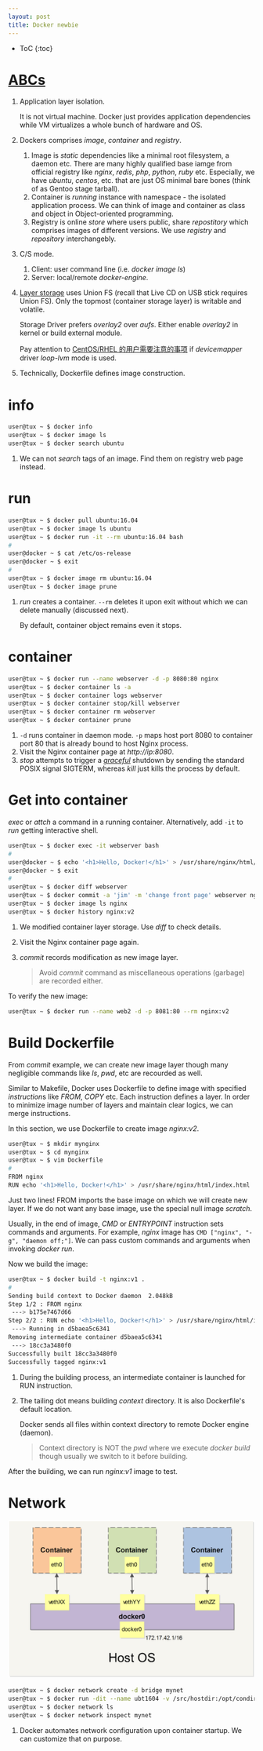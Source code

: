 ```yaml
---
layout: post
title: Docker newbie
---
```


* ToC
{:toc}

# [ABCs](https://yeasy.gitbooks.io/docker_practice/content/introduction/what.html)

1. Application layer isolation.

   It is not virtual machine. Docker just provides application dependencies while VM virtualizes a whole bunch of hardware and OS.
2. Dockers comprises *image*, *container* and *registry*.
   1. Image is *static* dependencies like a minimal root filesystem, a daemon etc. There are many highly qualified base iamge from official registry like *nginx*, *redis*, *php*, *python*, *ruby* etc. Especially, we have *ubuntu*, *centos*, etc. that are just OS minimal bare bones (think of as Gentoo stage tarball).
   2. Container is *running* instance with namespace - the isolated application process. We can think of image and container as class and object in Object-oriented programming. 
   3. Registry is online *store* where users public, share *repostitory* which comprises images of different versions. We use *registry* and *repository* interchangebly.
3. C/S mode.
   1. Client: user command line (i.e. *docker image ls*)
   2. Server: local/remote *docker-engine*.
4. [Layer storage](https://docs.docker.com/storage/storagedriver/) uses Union FS (recall that Live CD on USB stick requires Union FS). Only the topmost (container storage layer) is writable and volatile.

   Storage Driver prefers *overlay2* over *aufs*. Either enable *overlay2* in kernel or build external module.

   Pay attention to [CentOS/RHEL 的用户需要注意的事项](https://yeasy.gitbooks.io/docker_practice/content/image/rm.html#centosrhel-%E7%9A%84%E7%94%A8%E6%88%B7%E9%9C%80%E8%A6%81%E6%B3%A8%E6%84%8F%E7%9A%84%E4%BA%8B%E9%A1%B9) if *devicemapper* driver *loop-lvm* mode is used.
5. Technically, Dockerfile defines image construction.

# info

```bash
user@tux ~ $ docker info
user@tux ~ $ docker image ls
user@tux ~ $ docker search ubuntu
```

1. We can not *search* tags of an image. Find them on registry web page instead.

# run

```bash
user@tux ~ $ docker pull ubuntu:16.04
user@tux ~ $ docker image ls ubuntu
user@tux ~ $ docker run -it --rm ubuntu:16.04 bash
#
user@docker ~ $ cat /etc/os-release
user@docker ~ $ exit
#
user@tux ~ $ docker image rm ubuntu:16.04
user@tux ~ $ docker image prune
```

1. *run* creates a container. `--rm` deletes it upon exit without which we can delete manually (discussed next).

   By default, container object remains even it stops.

# container

```bash
user@tux ~ $ docker run --name webserver -d -p 8080:80 nginx
user@tux ~ $ docker container ls -a
user@tux ~ $ docker container logs webserver
user@tux ~ $ docker container stop/kill webserver
user@tux ~ $ docker container rm webserver
user@tux ~ $ docker container prune
```

1. `-d` runs container in daemon mode. `-p` maps host port 8080 to container port 80 that is already bound to host Nginx process.
2. Visit the Nginx container page at *http://ip:8080*.
3. *stop* attempts to trigger a [*graceful*](https://superuser.com/a/757497) shutdown by sending the standard POSIX signal SIGTERM, whereas *kill* just kills the process by default.

# Get into container

*exec* or *attch* a command in a running container. Alternatively, add `-it` to *run* getting interactive shell.

```bash
user@tux ~ $ docker exec -it webserver bash
#
user@docker ~ $ echo '<h1>Hello, Docker!</h1>' > /usr/share/nginx/html/index.html
user@docker ~ $ exit
#
user@tux ~ $ docker diff webserver
user@tux ~ $ docker commit -a 'jim' -m 'change front page' webserver nginx:v2
user@tux ~ $ docker image ls nginx
user@tux ~ $ docker history nginx:v2
```

1. We modified container layer storage. Use *diff* to check details.
2. Visit the Nginx container page again.
3. *commit* records modification as new image layer.

   >Avoid *commit* command as miscellaneous operations (garbage) are recorded either.

To verify the new image:

```bash
user@tux ~ $ docker run --name web2 -d -p 8081:80 --rm nginx:v2
```

# Build Dockerfile

From *commit* example, we can create new image layer though many negligible commands like *ls*, *pwd*, etc are recourded as well.

Similar to Makefile, Docker uses Dockerfile to define image with specified *instruction*s like *FROM*, *COPY* etc. Each instruction defines a layer. In order to minimize image number of layers and maintain clear logics, we can merge instructions.

In this section, we use Dockerfile to create image *nginx:v2*.

```bash
user@tux ~ $ mkdir mynginx
user@tux ~ $ cd mynginx
user@tux ~ $ vim Dockerfile
#
FROM nginx
RUN echo '<h1>Hello, Docker!</h1>' > /usr/share/nginx/html/index.html
```

Just two lines! FROM imports the base image on which we will create new layer. If we do not want any base image, use the special null image *scratch*.

Usually, in the end of image, *CMD* or *ENTRYPOINT* instruction sets commands and arguments. For example, *nginx* image has `CMD ["nginx", "-g", "daemon off;"]`. We can pass custom commands and arguments when invoking *docker run*.

Now we build the image:

```bash
user@tux ~ $ docker build -t nginx:v1 .
#
Sending build context to Docker daemon  2.048kB
Step 1/2 : FROM nginx
 ---> b175e7467d66
Step 2/2 : RUN echo '<h1>Hello, Docker!</h1>' > /usr/share/nginx/html/index.html
 ---> Running in d5baea5c6341
Removing intermediate container d5baea5c6341
 ---> 18cc3a3480f0
Successfully built 18cc3a3480f0
Successfully tagged nginx:v1
```

1. During the building process, an intermediate container is launched for RUN instruction.
2. The tailing dot means building *context* directory. It is also Dockerfile's default location.

   Docker sends all files within context directory to remote Docker engine (daemon).

   >Context directory is NOT the *pwd* where we execute *docker build* though usually we switch to it before building.

After the building, we can run *nginx:v1* image to test.

# Network

![docker netowrk](/assets/docker-net.png)

```bash
user@tux ~ $ docker network create -d bridge mynet
user@tux ~ $ docker run -dit --name ubt1604 -v /src/hostdir:/opt/condir:rw --network mynet ubuntu:16.04
user@tux ~ $ docker network ls
user@tux ~ $ docker network inspect mynet
```

1. Docker automates network configuration upon container startup. We can customize that on purpose.
